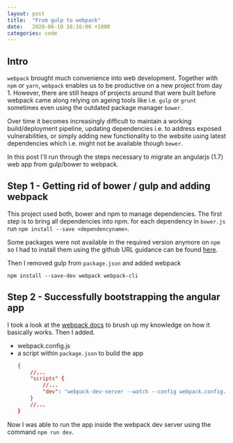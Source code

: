 ```yaml
---
layout: post
title:  "From gulp to webpack"
date:   2020-06-10 16:16:06 +1000
categories: code
---
```

## Intro
`webpack` brought much convenience into web development. Together with `npm` or `yarn`, `webpack` enables us to be productive on a new project from day 1. However, there are still heaps of projects around that were built before webpack came along relying on ageing tools like i.e. `gulp` or `grunt` sometimes even using the outdated package manager `bower`.

Over time it becomes increasingly difficult to maintain a working build/deployment pipeline, updating dependencies i.e. to address exposed vulnerabilities, or simply adding new functionality to the website using latest dependencies which i.e. might not be available though `bower`.

In this post I'll run  through the steps necessary to migrate an angularjs (1.7) web app from gulp/bower to webpack.

## Step 1 - Getting rid of bower / gulp and adding webpack
This project used both, bower and npm to manage dependencies. The first step is to bring all dependencies into npm. 
for each dependency in `bower.js` run `npm install --save <dependencyname>`.

Some packages were not available in the required version anymore on `npm` so I had to install them using the github URL guidance can be found [here](https://docs.npmjs.com/cli/install).

Then I removed gulp from `package.json` and added webpack 
```
npm install --save-dev webpack webpack-cli
```

## Step 2 - Successfully bootstrapping the angular app
I took a look at the [webpack docs](https://webpack.js.org/guides/getting-started/) to brush up my knowledge on how it basically works. Then I added.

* webpack.config.js
* a script within `package.json` to build the app
    ``` json
    {
        //...
        "scripts" {
            //...
            "dev": "webpack-dev-server --watch --config webpack.config.js"
        }
        //...
    }
    ```

Now I was able to run the app inside the webpack dev server using the command `npm run dev`.